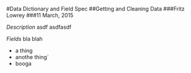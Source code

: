 #Data Dictionary and Field Spec 
##Getting and Cleaning Data
###Fritz Lowrey
###11 March, 2015

*Description*
asdf
asdfasdf

*Fields*
bla blah

* a thing
* anothe thing`
* booga

